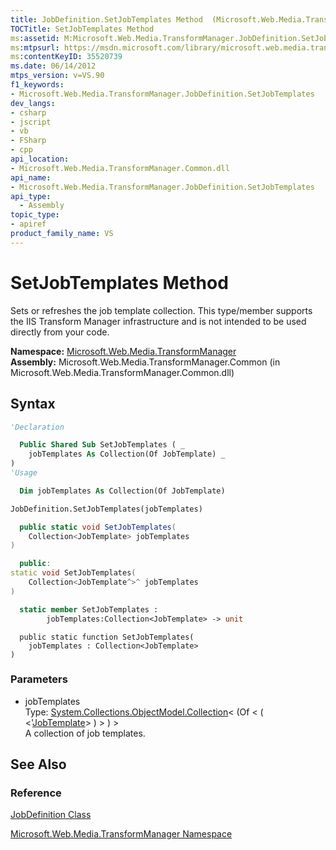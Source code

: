 ```yaml
---
title: JobDefinition.SetJobTemplates Method  (Microsoft.Web.Media.TransformManager)
TOCTitle: SetJobTemplates Method
ms:assetid: M:Microsoft.Web.Media.TransformManager.JobDefinition.SetJobTemplates(System.Collections.ObjectModel.Collection{Microsoft.Web.Media.TransformManager.JobTemplate})
ms:mtpsurl: https://msdn.microsoft.com/library/microsoft.web.media.transformmanager.jobdefinition.setjobtemplates(v=VS.90)
ms:contentKeyID: 35520739
ms.date: 06/14/2012
mtps_version: v=VS.90
f1_keywords:
- Microsoft.Web.Media.TransformManager.JobDefinition.SetJobTemplates
dev_langs:
- csharp
- jscript
- vb
- FSharp
- cpp
api_location:
- Microsoft.Web.Media.TransformManager.Common.dll
api_name:
- Microsoft.Web.Media.TransformManager.JobDefinition.SetJobTemplates
api_type:
  - Assembly
topic_type:
- apiref
product_family_name: VS
---
```


# SetJobTemplates Method

Sets or refreshes the job template collection. This type/member supports the IIS Transform Manager infrastructure and is not intended to be used directly from your code.

**Namespace:**  [Microsoft.Web.Media.TransformManager](microsoft-web-media-transformmanager-namespace.md)  
**Assembly:**  Microsoft.Web.Media.TransformManager.Common (in Microsoft.Web.Media.TransformManager.Common.dll)

## Syntax

```vb
'Declaration

  Public Shared Sub SetJobTemplates ( _
    jobTemplates As Collection(Of JobTemplate) _
)
'Usage

  Dim jobTemplates As Collection(Of JobTemplate)

JobDefinition.SetJobTemplates(jobTemplates)
```

```csharp
  public static void SetJobTemplates(
    Collection<JobTemplate> jobTemplates
)
```

```cpp
  public:
static void SetJobTemplates(
    Collection<JobTemplate^>^ jobTemplates
)
```

``` fsharp
  static member SetJobTemplates :
        jobTemplates:Collection<JobTemplate> -> unit
```

```jscript
  public static function SetJobTemplates(
    jobTemplates : Collection<JobTemplate>
)
```

### Parameters

  - jobTemplates  
    Type: [System.Collections.ObjectModel.Collection](https://msdn.microsoft.com/library/ms132397)\< (Of \< ( \<'[JobTemplate](jobtemplate-class-microsoft-web-media-transformmanager.md)\> ) \> ) \>  
    A collection of job templates.  

## See Also

### Reference

[JobDefinition Class](jobdefinition-class-microsoft-web-media-transformmanager.md)

[Microsoft.Web.Media.TransformManager Namespace](microsoft-web-media-transformmanager-namespace.md)
